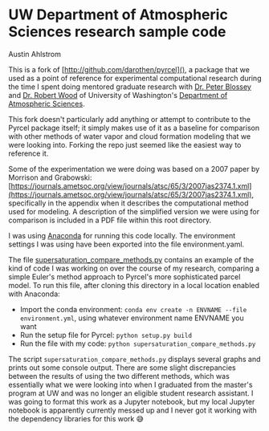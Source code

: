 UW Department of Atmospheric Sciences research sample code
==========================
Austin Ahlstrom

This is a fork of [http://github.com/darothen/pyrcel](), a package that we used as a point of reference for experimental computational research during the time I spent doing mentored graduate research with [Dr. Peter Blossey](https://atmos.washington.edu/~bloss/) and [Dr. Robert Wood](https://faculty.washington.edu/robwood2/wordpress/) of University of Washington's [Department of Atmospheric Sciences](https://atmos.uw.edu/).

This fork doesn't particularly add anything or attempt to contribute to the Pyrcel package itself; it simply makes use of it as a baseline for comparison with other methods of water vapor and cloud formation modeling that we were looking into. Forking the repo just seemed like the easiest way to reference it.

Some of the experimentation we were doing was based on a 2007 paper by Morrison and Grabowski: [https://journals.ametsoc.org/view/journals/atsc/65/3/2007jas2374.1.xml](https://journals.ametsoc.org/view/journals/atsc/65/3/2007jas2374.1.xml), specifically in the appendix when it describes the computational method used for modeling. A description of the simplified version we were using for comparison is included in a PDF file within this root directory.

I was using [Anaconda](https://www.anaconda.com/) for running this code locally. The environment settings I was using have been exported into the file environment.yaml.

The file [supersaturation_compare_methods.py](https://github.com/aaustin9/atmo/blob/master/supersaturation_compare_methods.py) contains an example of the kind of code I was working on over the course of my research, comparing a simple Euler's method approach to Pyrcel's more sophisticated parcel model. To run this file, after cloning this directory in a local location enabled with Anaconda:

* Import the conda environment: `conda env create -n ENVNAME --file environment.yml`, using whatever environment name ENVNAME you want
* Run the setup file for Pyrcel: `python setup.py build`
* Run the file with my code: `python supersaturation_compare_methods.py`

The script `supersaturation_compare_methods.py` displays several graphs and prints out some console output. There are some slight discrepancies between the results of using the two different methods, which was essentially what we were looking into when I graduated from the master's program at UW and was no longer an eligible student research assistant. I was going to format this work as a Jupyter notebook, but my local Jupyter notebook is apparently currently messed up and I never got it working with the dependency libraries for this work 😅